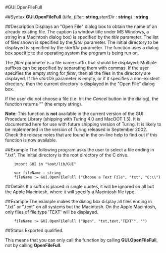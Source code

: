 
#GUI.OpenFileFull

##Syntax
**GUI.OpenFileFull** (_title_, _filter_: **string**,_startDir_ : **string**) : **string**


##Description
Displays an "Open File" dialog box to obtain the name of an already existing file. The caption (a window title under MS Windows, a string in a Macintosh dialog box) is specified by the _title_ parameter. The list of files shown is specified by the _filter_ parameter. The initial directory to be displayed is specified by the _startDir_ parameter. The function uses a dialog box specific to the operating system the program is being run on.

The _filter_ parameter is a file name suffix that should be displayed. Multiple suffixes can be specified by separating them with commas. If the user specifies the empty string for _filter_, then all the files in the directory are displayed. If the _startDir_ parameter is empty, or if it specifies a non-existent directory, then the current directory is displayed in the "Open File" dialog box.

If the user did not choose a file (i.e. hit the _Cancel_ button in the dialog), the function returns "" (the empty string).

**Note**: This function is **not** available in the current version of the GUI Procedure Library (shipping with Turing 4.0 and MacOOT 1.5). It is documented here for use with future shipping version of Turing. It is likely to be implemented in the version of Turing released in September 2002. Check the release notes that are found in the on-line help to find out if this function is now available.


##Example
The following program asks the user to select a file ending in ".txt". The initial directory is the root directory of the C drive.

        import GUI in "%oot/lib/GUI"
        
        var fileName : string
        fileName := GUI.OpenFileFull ("Choose a Text File", "txt", "C:\\")
##Details
If a suffix is placed in single quotes, it will be ignored on all but the Apple Macintosh, where it will specify a Macintosh file type. 


##Example
The example makes the dialog box display all files ending in ".txt" or ".text" on all systems but the Macintosh. On the Apple Macintosh, only files of file type 'TEXT' will be displayed.

        fileName := GUI.OpenFileFull ("Open", "txt,text,'TEXT'", "")
##Status
Exported qualified.

This means that you can only call the function by calling **GUI.OpenFileFull**, not by calling **OpenFileFull**.

